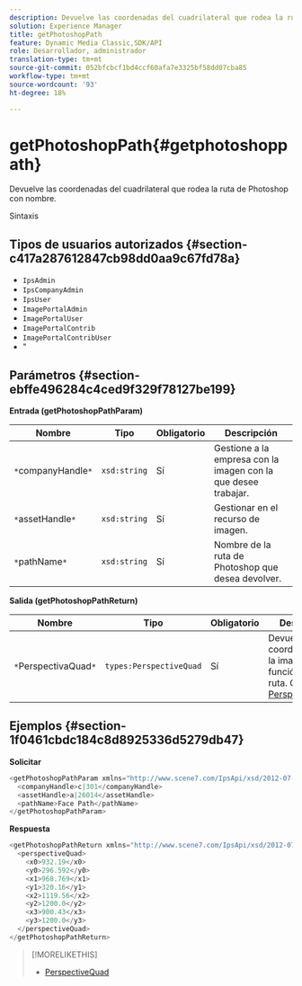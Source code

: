```yaml
---
description: Devuelve las coordenadas del cuadrilateral que rodea la ruta de Photoshop con nombre.
solution: Experience Manager
title: getPhotoshopPath
feature: Dynamic Media Classic,SDK/API
role: Desarrollador, administrador
translation-type: tm+mt
source-git-commit: 052bfcbcf1bd4ccf60afa7e3325bf58dd07cba85
workflow-type: tm+mt
source-wordcount: '93'
ht-degree: 18%

---
```



# getPhotoshopPath{#getphotoshoppath}

Devuelve las coordenadas del cuadrilateral que rodea la ruta de Photoshop con nombre.

Sintaxis

## Tipos de usuarios autorizados {#section-c417a287612847cb98dd0aa9c67fd78a}

* `IpsAdmin`
* `IpsCompanyAdmin`
* `IpsUser`
* `ImagePortalAdmin`
* `ImagePortalUser`
* `ImagePortalContrib`
* `ImagePortalContribUser`
* &quot;

## Parámetros {#section-ebffe496284c4ced9f329f78127be199}

**Entrada (getPhotoshopPathParam)**

| Nombre | Tipo | Obligatorio | Descripción |
|---|---|---|---|
| `*`companyHandle`*` | `xsd:string` | Sí | Gestione a la empresa con la imagen con la que desee trabajar. |
| `*`assetHandle`*` | `xsd:string` | Sí | Gestionar en el recurso de imagen. |
| `*`pathName`*` | `xsd:string` | Sí | Nombre de la ruta de Photoshop que desea devolver. |

**Salida (getPhotoshopPathReturn)**

| Nombre | Tipo | Obligatorio | Descripción |
|---|---|---|---|
| `*`PerspectivaQuad`*` | `types:PerspectiveQuad` | Sí | Devuelve las coordenadas de la imagen en función de la ruta. Consulte [PerspectiveQuad](../../../types/c-data-types/r-perspective-quad.md#reference-3c1f780f9c264e5b870b1ade24566204). |

## Ejemplos {#section-1f0461cbdc184c8d8925336d5279db47}

**Solicitar**

```java
<getPhotoshopPathParam xmlns="http://www.scene7.com/IpsApi/xsd/2012-07-31">
  <companyHandle>c|301</companyHandle>
  <assetHandle>a|26014</assetHandle>
  <pathName>Face Path</pathName>
</getPhotoshopPathParam>
```

**Respuesta**

```java
<getPhotoshopPathReturn xmlns="http://www.scene7.com/IpsApi/xsd/2012-07-31">
  <perspectiveQuad>
    <x0>932.19</x0>
    <y0>296.592</y0>
    <x1>968.769</x1>
    <y1>320.16</y1>
    <x2>1119.56</x2>
    <y2>1200.0</y2>
    <x3>900.43</x3>
    <y3>1200.0</y3>
  </perspectiveQuad>
</getPhotoshopPathReturn>
```

>[!MORELIKETHIS]
>
>* [PerspectiveQuad](../../../types/c-data-types/r-perspective-quad.md#reference-3c1f780f9c264e5b870b1ade24566204)

